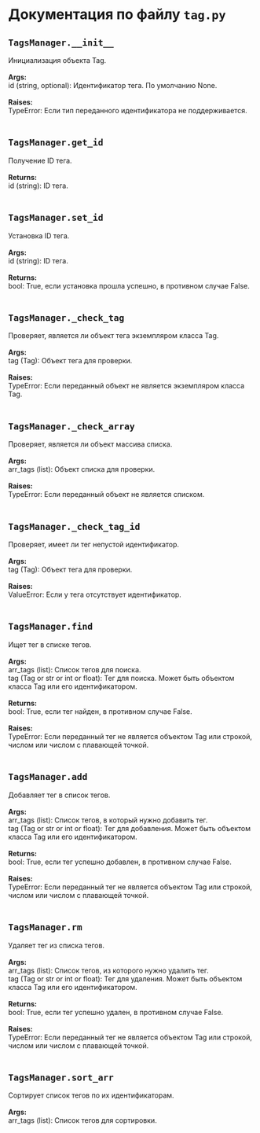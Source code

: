 # Документация по файлу `tag.py`

## `TagsManager.__init__`<br>
Инициализация объекта Tag.<br>
<br>
**Args:**<br>
id (string, optional): Идентификатор тега. По умолчанию None.<br>
<br>
**Raises:**<br>
TypeError: Если тип переданного идентификатора не поддерживается.<br>
<br>
## `TagsManager.get_id`<br>
Получение ID тега.<br>
<br>
**Returns:**<br>
id (string): ID тега.<br>
<br>
## `TagsManager.set_id`<br>
Установка ID тега.<br>
<br>
**Args:**<br>
id (string): ID тега.<br>
<br>
**Returns:**<br>
bool: True, если установка прошла успешно, в противном случае False.<br>
<br>
## `TagsManager._check_tag`<br>
Проверяет, является ли объект тега экземпляром класса Tag.<br>
<br>
**Args:**<br>
tag (Tag): Объект тега для проверки.<br>
<br>
**Raises:**<br>
TypeError: Если переданный объект не является экземпляром класса Tag.<br>
<br>
## `TagsManager._check_array`<br>
Проверяет, является ли объект массива списка.<br>
<br>
**Args:**<br>
arr_tags (list): Объект списка для проверки.<br>
<br>
**Raises:**<br>
TypeError: Если переданный объект не является списком.<br>
<br>
## `TagsManager._check_tag_id`<br>
Проверяет, имеет ли тег непустой идентификатор.<br>
<br>
**Args:**<br>
tag (Tag): Объект тега для проверки.<br>
<br>
**Raises:**<br>
ValueError: Если у тега отсутствует идентификатор.<br>
<br>
## `TagsManager.find`<br>
Ищет тег в списке тегов.<br>
<br>
**Args:**<br>
arr_tags (list): Список тегов для поиска.<br>
tag (Tag or str or int or float): Тег для поиска. Может быть объектом класса Tag или его идентификатором.<br>
<br>
**Returns:**<br>
bool: True, если тег найден, в противном случае False.<br>
<br>
**Raises:**<br>
TypeError: Если переданный тег не является объектом Tag или строкой, числом или числом с плавающей точкой.<br>
<br>
## `TagsManager.add`<br>
Добавляет тег в список тегов.<br>
<br>
**Args:**<br>
arr_tags (list): Список тегов, в который нужно добавить тег.<br>
tag (Tag or str or int or float): Тег для добавления. Может быть объектом класса Tag или его идентификатором.<br>
<br>
**Returns:**<br>
bool: True, если тег успешно добавлен, в противном случае False.<br>
<br>
**Raises:**<br>
TypeError: Если переданный тег не является объектом Tag или строкой, числом или числом с плавающей точкой.<br>
<br>
## `TagsManager.rm`<br>
Удаляет тег из списка тегов.<br>
<br>
**Args:**<br>
arr_tags (list): Список тегов, из которого нужно удалить тег.<br>
tag (Tag or str or int or float): Тег для удаления. Может быть объектом класса Tag или его идентификатором.<br>
<br>
**Returns:**<br>
bool: True, если тег успешно удален, в противном случае False.<br>
<br>
**Raises:**<br>
TypeError: Если переданный тег не является объектом Tag или строкой, числом или числом с плавающей точкой.<br>
<br>
## `TagsManager.sort_arr`<br>
Сортирует список тегов по их идентификаторам.<br>
<br>
**Args:**<br>
arr_tags (list): Список тегов для сортировки.<br>
<br>
